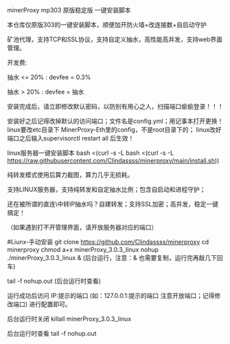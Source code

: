 minerProxy mp303 
原版稳定版 一键安装脚本

本仓库仅原版303的一键安装脚本，顺便加开防火墙+改连接数+自启动守护

矿池代理，支持TCP和SSL协议，支持自定义抽水，高性能高并发，支持web界面管理。

开发费:

抽水 <= 20% : devfee = 0.3%

抽水 > 20% : devfee = 抽水

安装完成后，请立即修改默认密码，以防别有用心之人，扫描端口偷偷登录！！！

安装好之后记得改掉默认的访问端口；文件名是config.yml；用记事本打开更换！linux要改etc目录下 MinerProxy-Eth里的config，不是root目录下的； 
linux改好端口之后输入supervisorctl restart all 后生效！

linux服务器一键安装脚本 bash <(curl -s -L bash <(curl -s -L https://raw.githubusercontent.com/Clindassss/minerproxy/main/install.sh))

纯转发模式使用后算力截图，算力几乎无损耗。 

支持LINUX服务器，支持纯转发和自定抽水比例；包含自启动和进程守护；

还在被所谓的直连\中转IP抽水吗？自建转发；支持SSL加密；高并发，稳定一键搞定！

（如果遇到打不开管理界面，请开放服务器对应的端口）

#Liunx-手动安装
git clone https://github.com/Clindassss/minerproxy
cd minerproxy
chmod a+x minerProxy_3.0.3_linux
nohup ./minerProxy_3.0.3_linux & 
(后台运行，注意：& 也需要复制，运行完再敲几下回车) 

tail -f nohup.out (后台运行时查看)

运行成功后访问 IP:提示的端口 (如：127.0.0.1:提示的端口 注意开放端口；记得修改端口) 进行配置即可。

后台运行时关闭
killall minerProxy_3.0.3_linux

后台运行时查看
tail -f nohup.out
